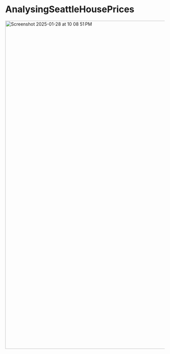 # AnalysingSeattleHousePrices

<img width="1034" alt="Screenshot 2025-01-28 at 10 08 51 PM" src="https://github.com/user-attachments/assets/c67b5d3a-7f47-4ef9-87cb-1d8acac0fa26" />
